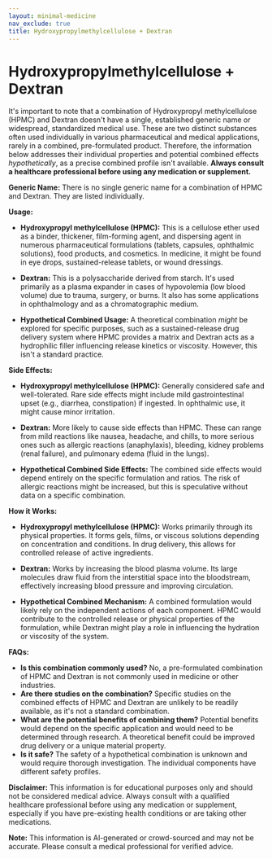 ```yaml
---
layout: minimal-medicine
nav_exclude: true
title: Hydroxypropylmethylcellulose + Dextran
---
```


# Hydroxypropylmethylcellulose + Dextran

It's important to note that a combination of Hydroxypropyl methylcellulose (HPMC) and Dextran doesn't have a single, established generic name or widespread, standardized medical use.  These are two distinct substances often used individually in various pharmaceutical and medical applications, rarely in a combined, pre-formulated product.  Therefore, the information below addresses their individual properties and potential combined effects *hypothetically*, as a precise combined profile isn't available.  **Always consult a healthcare professional before using any medication or supplement.**

**Generic Name:**  There is no single generic name for a combination of HPMC and Dextran.  They are listed individually.

**Usage:**

* **Hydroxypropyl methylcellulose (HPMC):** This is a cellulose ether used as a binder, thickener, film-forming agent, and dispersing agent in numerous pharmaceutical formulations (tablets, capsules, ophthalmic solutions), food products, and cosmetics.  In medicine, it might be found in eye drops, sustained-release tablets, or wound dressings.

* **Dextran:** This is a polysaccharide derived from starch. It's used primarily as a plasma expander in cases of hypovolemia (low blood volume) due to trauma, surgery, or burns. It also has some applications in ophthalmology and as a chromatographic medium.

* **Hypothetical Combined Usage:**  A theoretical combination *might* be explored for specific purposes, such as a sustained-release drug delivery system where HPMC provides a matrix and Dextran acts as a hydrophilic filler influencing release kinetics or viscosity. However, this isn't a standard practice.

**Side Effects:**

* **Hydroxypropyl methylcellulose (HPMC):** Generally considered safe and well-tolerated.  Rare side effects might include mild gastrointestinal upset (e.g., diarrhea, constipation) if ingested.  In ophthalmic use, it might cause minor irritation.

* **Dextran:**  More likely to cause side effects than HPMC. These can range from mild reactions like nausea, headache, and chills, to more serious ones such as allergic reactions (anaphylaxis), bleeding, kidney problems (renal failure), and pulmonary edema (fluid in the lungs).

* **Hypothetical Combined Side Effects:** The combined side effects would depend entirely on the specific formulation and ratios.  The risk of allergic reactions might be increased, but this is speculative without data on a specific combination.


**How it Works:**

* **Hydroxypropyl methylcellulose (HPMC):** Works primarily through its physical properties.  It forms gels, films, or viscous solutions depending on concentration and conditions.  In drug delivery, this allows for controlled release of active ingredients.

* **Dextran:** Works by increasing the blood plasma volume.  Its large molecules draw fluid from the interstitial space into the bloodstream, effectively increasing blood pressure and improving circulation.

* **Hypothetical Combined Mechanism:**  A combined formulation would likely rely on the independent actions of each component. HPMC would contribute to the controlled release or physical properties of the formulation, while Dextran might play a role in influencing the hydration or viscosity of the system.


**FAQs:**

* **Is this combination commonly used?** No, a pre-formulated combination of HPMC and Dextran is not commonly used in medicine or other industries.
* **Are there studies on the combination?**  Specific studies on the combined effects of HPMC and Dextran are unlikely to be readily available, as it's not a standard combination.
* **What are the potential benefits of combining them?**  Potential benefits would depend on the specific application and would need to be determined through research.  A theoretical benefit could be improved drug delivery or a unique material property.
* **Is it safe?** The safety of a hypothetical combination is unknown and would require thorough investigation.  The individual components have different safety profiles.


**Disclaimer:**  This information is for educational purposes only and should not be considered medical advice.  Always consult with a qualified healthcare professional before using any medication or supplement, especially if you have pre-existing health conditions or are taking other medications.


**Note:** This information is AI-generated or crowd-sourced and may not be accurate. Please consult a medical professional for verified advice.